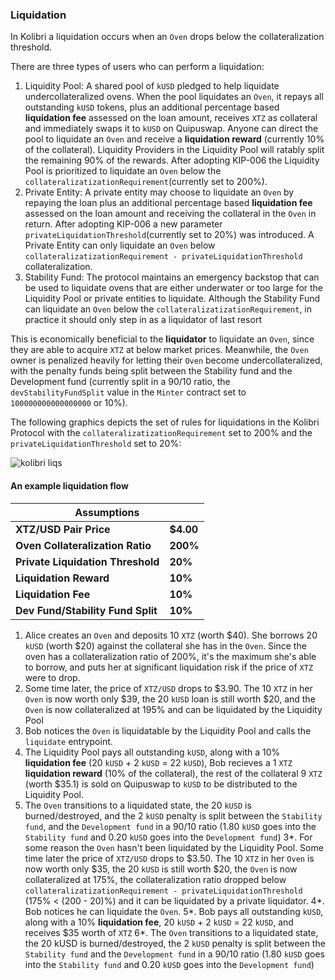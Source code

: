 ### Liquidation

In Kolibri a liquidation occurs when an `Oven` drops below the collateralization threshold. 

There are three types of users who can perform a liquidation:

1) Liquidity Pool: A shared pool of `kUSD` pledged to help liquidate undercollateralized ovens. When the pool liquidates an `Oven`, it repays all outstanding `kUSD` tokens, plus an additional percentage based **liquidation fee** assessed on the loan amount, receives `XTZ` as collateral and immediately swaps it to `kUSD` on Quipuswap. Anyone can direct the pool to liquidate an `Oven` and receive a **liquidation reward** (currently 10% of the collateral). Liquidity Providers in the Liquidity Pool will ratably split the remaining 90% of the rewards. 
After adopting KIP-006 the Liquidity Pool is prioritized to liquidate an `Oven` below the `collateralizatizationRequirement`(currently set to 200%).
2) Private Entity: A private entity may choose to liquidate an `Oven` by repaying the loan plus an additional percentage based **liquidation fee** assessed on the loan amount and receiving the collateral in the `Oven` in return. 
After adopting KIP-006 a new parameter `privateLiquidationThreshold`(currently set to 20%) was introduced. A Private Entity can only liquidate an `Oven` below `collateralizatizationRequirement - privateLiquidationThreshold` collateralization.
3) Stability Fund: The protocol maintains an emergency backstop that can be used to liquidate ovens that are either underwater or too large for the Liquidity Pool or private entities to liquidate. Although the Stability Fund can liquidate an `Oven` below the `collateralizatizationRequirement`, in practice it should only step in as a liquidator of last resort

This is economically beneficial to the **liquidator** to liquidate an `Oven`, since they are able to acquire `XTZ` at below market prices. Meanwhile, the `Oven` owner is penalized heavily for letting their `Oven` become undercollateralized, with the penalty funds being split between the Stability fund and the Development fund (currently split in a 90/10 ratio, the `devStabilityFundSplit` value in the `Minter` contract set to `100000000000000000` or 10%).

The following graphics depicts the set of rules for liquidations in the Kolibri Protocol with the `collateralizatizationRequirement` set to 200% and the `privateLiquidationThreshold` set to 20%:

![kolibri liqs](https://user-images.githubusercontent.com/69350535/146745446-1bd852bf-a45f-454f-92fe-784f6128ae59.png)

#### An example liquidation flow
<table class="table is-bordered">
    <thead>
        <th colspan="2">Assumptions</th>
    </thead>
    <tbody>
        <tr>
            <td><b>XTZ/USD Pair Price</b></td>
            <td><b>$4.00</b></td>
        </tr>
        <tr>
            <td><b>Oven Collateralization Ratio</b></td>
            <td><b>200%</b></td>
        </tr>
        <tr>
            <td><b>Private Liquidation Threshold</b></td>
            <td><b>20%</b></td>
        </tr>
         <tr>
            <td><b>Liquidation Reward</b></td>
            <td><b>10%</b></td>
        </tr>
        <tr>
            <td><b>Liquidation Fee</b></td>
            <td><b>10%</b></td>
        </tr>
        <tr>
            <td><b>Dev Fund/Stability Fund Split</b></td>
            <td><b>10%</b></td>
        </tr>
    </tbody>
</table>

1. Alice creates an `Oven` and deposits 10 `XTZ` (worth $40). She borrows 20 `kUSD` (worth $20) against the collateral she has in the `Oven`. Since the oven has a collateralization ratio of 200%, it's the maximum she's able to borrow, and puts her at significant liquidation risk if the price of `XTZ` were to drop.
2. Some time later, the price of `XTZ/USD` drops to $3.90. The 10 `XTZ` in her `Oven` is now worth only $39, the 20 `kUSD` loan is still worth $20, and the `Oven` is now collateralized at 195% and can be liquidated by the Liquidity Pool 
3. Bob notices the `Oven` is liquidatable by the Liquidity Pool and calls the `liquidate` entrypoint.
4. The Liquidity Pool pays all outstanding `kUSD`, along with a 10% **liquidation fee** (20 `kUSD` + 2 `kUSD` = 22 `kUSD`), Bob recieves a 1 `XTZ` **liquidation reward** (10% of the collateral), the rest of the collateral 9 `XTZ` (worth $35.1) is sold on Quipuswap to `kUSD` to be distributed to the Liquidity Pool.
5. The `Oven` transitions to a liquidated state, the 20 `kUSD` is burned/destroyed, and the 2 `kUSD` penalty is split between the `Stability fund`, and the `Development fund` in a 90/10 ratio (1.80 `kUSD` goes into the `Stability fund` and 0.20 `kUSD` goes into the `Development fund`)
3*. For some reason the `Oven` hasn't been liquidated by the Liquidity Pool. Some time later the price of `XTZ/USD` drops to $3.50. The 10 `XTZ` in her `Oven` is now worth only $35, the 20 `kUSD` is still worth $20, the `Oven` is now collateralized at 175%, the collateralization ratio dropped below `collateralizatizationRequirement - privateLiquidationThreshold` (175% < (200 - 20)%) and it can be liquidated by a private liquidator.
4*. Bob notices he can liquidate the `Oven`. 
5*. Bob pays all outstanding `kUSD`, along with a 10% **liquidation fee**, 20 `kUSD` + 2 `kUSD` = 22 `kUSD`, and receives $35 worth of `XTZ`
6*. The `Oven` transitions to a liquidated state, the 20 kUSD is burned/destroyed, the 2 `kUSD` penalty is split between the `Stability fund` and the `Development fund` in a 90/10 ratio (1.80 `kUSD` goes into the `Stability fund` and 0.20 `kUSD` goes into the `Development fund`)
